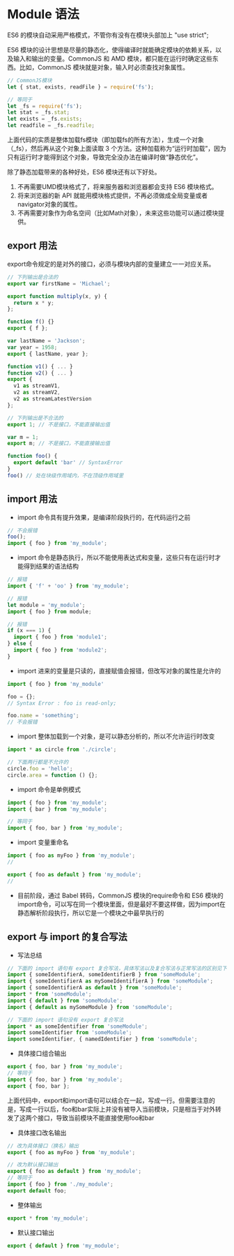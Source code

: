 # Module 语法
ES6 的模块自动采用严格模式，不管你有没有在模块头部加上 "use strict";

ES6 模块的设计思想是尽量的静态化，使得编译时就能确定模块的依赖关系，以及输入和输出的变量。CommonJS 和 AMD 模块，都只能在运行时确定这些东西。比如，CommonJS 模块就是对象，输入时必须查找对象属性。
```javascript
// CommonJS模块
let { stat, exists, readFile } = require('fs');

// 等同于
let _fs = require('fs');
let stat = _fs.stat;
let exists = _fs.exists;
let readfile = _fs.readfile;
```
上面代码的实质是整体加载fs模块（即加载fs的所有方法），生成一个对象（_fs），然后再从这个对象上面读取 3 个方法。这种加载称为“运行时加载”，因为只有运行时才能得到这个对象，导致完全没办法在编译时做“静态优化”。

除了静态加载带来的各种好处，ES6 模块还有以下好处。
1. 不再需要UMD模块格式了，将来服务器和浏览器都会支持 ES6 模块格式。
2. 将来浏览器的新 API 就能用模块格式提供，不再必须做成全局变量或者navigator对象的属性。
3. 不再需要对象作为命名空间（比如Math对象），未来这些功能可以通过模块提供。

## export 用法
export命令规定的是对外的接口，必须与模块内部的变量建立一一对应关系。
```javascript
// 下列输出是合法的
export var firstName = 'Michael';

export function multiply(x, y) {
  return x * y;
};

function f() {}
export { f };

var lastName = 'Jackson';
var year = 1958;
export { lastName, year };

function v1() { ... }
function v2() { ... }
export {
  v1 as streamV1,
  v2 as streamV2,
  v2 as streamLatestVersion
};

// 下列输出是不合法的
export 1; // 不是接口，不能直接输出值

var m = 1;
export m; // 不是接口，不能直接输出值

function foo() {
  export default 'bar' // SyntaxError
}
foo() // 处在块级作用域内，不在顶级作用域里
```

## import 用法
* import 命令具有提升效果，是编译阶段执行的，在代码运行之前
```javascript
// 不会报错
foo();
import { foo } from 'my_module';
```

* import 命令是静态执行，所以不能使用表达式和变量，这些只有在运行时才能得到结果的语法结构
```javascript
// 报错
import { 'f' + 'oo' } from 'my_module';

// 报错
let module = 'my_module';
import { foo } from module;

// 报错
if (x === 1) {
  import { foo } from 'module1';
} else {
  import { foo } from 'module2';
}
```

* import 进来的变量是只读的，直接赋值会报错，但改写对象的属性是允许的
```javascript
import { foo } from 'my_module'

foo = {}; 
// Syntax Error : foo is read-only;

foo.name = 'something';
// 不会报错
```

* import 整体加载到一个对象，是可以静态分析的，所以不允许运行时改变
```javascript
import * as circle from './circle';

// 下面两行都是不允许的
circle.foo = 'hello';
circle.area = function () {};
```

* import 命令是单例模式
```javascript
import { foo } from 'my_module';
import { bar } from 'my_module';

// 等同于
import { foo, bar } from 'my_module';
```

* import 变量重命名
```javascript
import { foo as myFoo } from 'my_module';
//

export { foo as default } from 'my_module';
//
```

* 目前阶段，通过 Babel 转码，CommonJS 模块的require命令和 ES6 模块的import命令，可以写在同一个模块里面，但是最好不要这样做，因为import在静态解析阶段执行，所以它是一个模块之中最早执行的

## export 与 import 的复合写法
* 写法总结
```javascript
// 下面的 import 语句有 export 复合写法，具体写法以及复合写法与正常写法的区别见下文
import { someIdentifierA, someIdentifierB } from 'someModule';
import { someIdentifierA as mySomeIdentifierA } from 'someModule';
import { someIdentifierA as default } from 'someModule';
import * from 'someModule';
import { default } from 'someModule';
import { default as mySomeModule } from 'someModule';

// 下面的 import 语句没有 export 复合写法
import * as someIdentifier from 'someModule';
import someIdentifier from 'someModule';
import someIdentifier, { namedIdentifier } from 'someModule';
```

* 具体接口组合输出
```javascript
export { foo, bar } from 'my_module';
// 等同于
import { foo, bar } from 'my_module';
export { foo, bar };
```
上面代码中，export和import语句可以结合在一起，写成一行。但需要注意的是，写成一行以后，foo和bar实际上并没有被导入当前模块，只是相当于对外转发了这两个接口，导致当前模块不能直接使用foo和bar

* 具体接口改名输出
```javascript
// 改为具体接口（换名）输出
export { foo as myFoo } from 'my_module';

// 改为默认接口输出
export { foo as default } from 'my_module';
// 等同于
import { foo } from './my_module';
export default foo;
```

* 整体输出
```javascript
export * from 'my_module';
```

* 默认接口输出
```javascript
export { default } from 'my_module';
```
